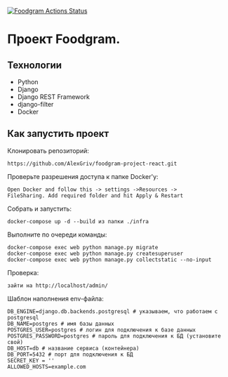 [![Foodgram Actions Status](https://github.com/AlexGriv/yamdb_final/workflows/CI/badge.svg)](https://github.com/AlexGriv/yamdb_final/actions)
# Проект Foodgram.

## Технологии
* Python
* Django
* Django REST Framework
* django-filter
* Docker

## Как запустить проект
Клонировать репозиторий:
```
https://github.com/AlexGriv/foodgram-project-react.git
```
Проверьте разрешения доступа к папке Docker'у:
```
Open Docker and follow this -> settings ->Resources ->
FileSharing. Add required folder and hit Apply & Restart
```
Собрать и запустить:
```
docker-compose up -d --build из папки ./infra
```
Выполните по очереди команды:
```
docker-compose exec web python manage.py migrate
docker-compose exec web python manage.py createsuperuser
docker-compose exec web python manage.py collectstatic --no-input
```
Проверка:
```
зайти на http://localhost/admin/
```
Шаблон наполнения env-файла:
```
DB_ENGINE=django.db.backends.postgresql # указываем, что работаем с postgresql
DB_NAME=postgres # имя базы данных
POSTGRES_USER=postgres # логин для подключения к базе данных
POSTGRES_PASSWORD=postgres # пароль для подключения к БД (установите свой)
DB_HOST=db # название сервиса (контейнера)
DB_PORT=5432 # порт для подключения к БД
SECRET_KEY = ''
ALLOWED_HOSTS=example.com
